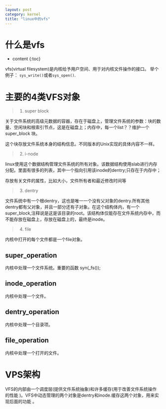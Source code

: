 ```yaml
---
layout: post
category: kernel 
title: "linux中的vfs"
---
```

# 什么是vfs
* content
{:toc}

vfs(virtual filesystem)是内核给予用户空间、用于对内核文件操作的接口。
举个例子： `sys_write()`或者`sys_open()`.


# 主要的4类VFS对象

> 1. super block

关于文件系统的高级元数据的容器，存在于磁盘上，管理文件系统的参数：块的数量、空闲块和根索引节点，这是在磁盘上；内存中，每一个list？？维护一个super_block
块。


这个块存放文件系统本身的结构信息。不同版本的Unix实现的具体内容不一样。

> 2. i-node

linux使用这个数据结构管理文件系统的所有对象。该数据结构使用slab进行内存分配。里面有很多的列表，其中一个指向引用该inode的dentry;只存在于内存中；


存放有关文件的属性，比如大小，文件所有者和最近修改时间等

> 3. dentry

文件系统中有一个根dentry，这也是唯一一个没有父对象的dentry.所有其他dentry都有父对象，并且一部分还有子对象。在这个结构体内，有一个super_block,注释说是这是该目录的root。该结构体仅能存在文件系统内存中，而不能存放在磁盘上，存放在磁盘上的，最终是inode。


> 4. file

内核中打开的每个文件都是一个file对象。

## super_operation
内核中处理一个文件系统。重要的函数 syn(_fs());

## inode_operation
内核中处理一个文件。

## dentry_operation
内核中处理一个目录项。

## file_operation
内核中处理一个打开的文件。

# VPS架构
VFS的内部由一个调度层(提供文件系统抽象)和许多缓存(用于改善文件系统操作的性能
)。VFS中动态管理的两个对象是dentry和inode.缓存这两个对象，用来实现后面的功能
。

